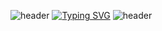 ![header](https://capsule-render.vercel.app/api?type=waving&color=b3c5ff&height=100&section=header&text=&fontSize=90)
[![Typing SVG](https://readme-typing-svg.demolab.com?font=Pacifico&size=35&pause=2000&color=CACACA&center=true&vCenter=true&repeat=false&width=800&lines=Hi%2C+I'm+Hye+Yeon+%F0%9F%8C%8A)](https://git.io/typing-svg)
![header](https://capsule-render.vercel.app/api?type=waving&color=a1b6fb&height=120&animation=fadeIn&section=footer&text=MobileDeveloper&fontAlign=85&fontSize=20&fontAlignY=80&fontColor=383837)

<!--
**hxeyexn/hxeyexn** is a ✨ _special_ ✨ repository because its `README.md` (this file) appears on your GitHub profile.

Here are some ideas to get you started:

- 🔭 I’m currently working on ...
- 🌱 I’m currently learning ...
- 👯 I’m looking to collaborate on ...
- 🤔 I’m looking for help with ...
- 💬 Ask me about ...
- 📫 How to reach me: ...
- 😄 Pronouns: ...
- ⚡ Fun fact: ...
-->
